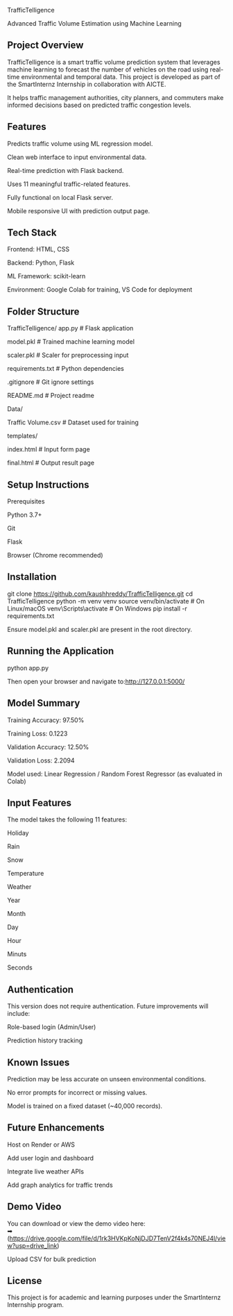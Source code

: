 TrafficTelligence

Advanced Traffic Volume Estimation using Machine Learning

Project Overview
--------------------------------------------------------------
TrafficTelligence is a smart traffic volume prediction system that leverages machine learning to forecast the number of vehicles on the road using real-time environmental and temporal data. This project is developed as part of the SmartInternz Internship in collaboration with AICTE.

It helps traffic management authorities, city planners, and commuters make informed decisions based on predicted traffic congestion levels.

Features
-------------------------------------------------------------
Predicts traffic volume using ML regression model.

Clean web interface to input environmental data.

Real-time prediction with Flask backend.

Uses 11 meaningful traffic-related features.

Fully functional on local Flask server.

Mobile responsive UI with prediction output page.

Tech Stack
------------------------------------------------------------
Frontend: HTML, CSS

Backend: Python, Flask

ML Framework: scikit-learn

Environment: Google Colab for training, VS Code for deployment

Folder Structure
-----------------------------------------------------------
TrafficTelligence/
app.py                    # Flask application

model.pkl                 # Trained machine learning model

scaler.pkl                # Scaler for preprocessing input

requirements.txt          # Python dependencies

 .gitignore                # Git ignore settings
 
 README.md                 # Project readme

 Data/
 
  Traffic Volume.csv    # Dataset used for training
  
 templates/
 
  index.html            # Input form page
  
  final.html            # Output result page

Setup Instructions
------------------------------------------------------------
Prerequisites

Python 3.7+

Git

Flask

Browser (Chrome recommended)

Installation
-----------------------------------------------------------
git clone https://github.com/kaushhreddy/TrafficTelligence.git
cd TrafficTelligence
python -m venv venv
source venv/bin/activate        # On Linux/macOS
venv\Scripts\activate           # On Windows
pip install -r requirements.txt

Ensure model.pkl and scaler.pkl are present in the root directory.

Running the Application
------------------------------------------------------------
python app.py

Then open your browser and navigate to:http://127.0.0.1:5000/

Model Summary
------------------------------------------------------------
Training Accuracy: 97.50%

Training Loss: 0.1223

Validation Accuracy: 12.50%

Validation Loss: 2.2094

Model used: Linear Regression / Random Forest Regressor (as evaluated in Colab)

Input Features
-------------------------------------------------------------
The model takes the following 11 features:

Holiday

Rain

Snow

Temperature

Weather

Year

Month

Day

Hour

Minuts

Seconds

Authentication
-------------------------------------------------------------------
This version does not require authentication. Future improvements will include:

Role-based login (Admin/User)

Prediction history tracking

Known Issues
---------------------------------------------------------------
Prediction may be less accurate on unseen environmental conditions.

No error prompts for incorrect or missing values.

Model is trained on a fixed dataset (~40,000 records).

Future Enhancements
-------------------------------------------------------------
Host on Render or AWS

Add user login and dashboard

Integrate live weather APIs

Add graph analytics for traffic trends

Demo Video
--------------------------------------------------------------
You can download or view the demo video here:  
➡ (https://drive.google.com/file/d/1rk3HVKpKoNjDJD7TenV2f4k4s70NEJ4l/view?usp=drive_link)


Upload CSV for bulk prediction

License
-----------------------------------------------------------
This project is for academic and learning purposes under the SmartInternz Internship program.

